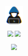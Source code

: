 ## 

<div id="title" align=center> 
<picture data-immersive-translate-walked="8db04253-c52f-4304-ace8-0e9b4c7cbe14"><img src="https://github.com/0xAbdulKhalid/0xAbdulKhalid/raw/main/assets/mdImages/about_me.gif" width="50px" data-immersive-translate-walked="8db04253-c52f-4304-ace8-0e9b4c7cbe14" style="visibility:visible;max-width:100%;">
</picture>
  
<a href="https://github.com/Ker0el"><img src="https://img.shields.io/badge/GitHub-Ker0el-blue?logo=github"            /></a>
<img src="https://img.shields.io/badge/QQ-380561016-red?logo=tencentqq"   />
  
<img align="center" width="400" src="https://github-readme-stats.vercel.app/api?username=Ker0el&show_icons=true&theme=radical" />
<br/>


</p>



</div>


